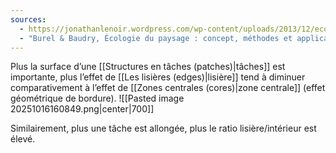 ```yaml
---
sources:
  - https://jonathanlenoir.wordpress.com/wp-content/uploads/2013/12/ecologie-du-paysage.pdf
  - "Burel & Baudry, Écologie du paysage : concept, méthodes et applications (2nde édition)"
---
```

Plus la surface d’une [[Structures en tâches (patches)|tâches]] est importante, plus l’effet de [[Les lisières (edges)|lisière]] tend à diminuer comparativement à l’effet de [[Zones centrales (cores)|zone centrale]] (effet géométrique de bordure).
![[Pasted image 20251016160849.png|center|700]]

Similairement, plus une tâche est allongée, plus le ratio lisière/intérieur est élevé.